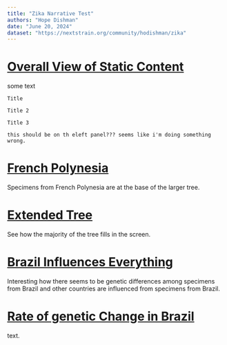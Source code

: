 ```yaml
---
title: "Zika Narrative Test"
authors: "Hope Dishman"
date: "June 20, 2024"
dataset: "https://nextstrain.org/community/hodishman/zika"
---
```


# [Overall View of Static Content](https://nextstrain.org/community/hodishman/zika)

some text

```auspiceMainDisplayMarkdown
Title

Title 2

Title 3

this should be on th eleft panel??? seems like i'm doing something wrong.
```

# [French Polynesia](https://nextstrain.org/community/hodishman/zika?f_country=French%20Polynesia)

Specimens from French Polynesia are at the base of the larger tree.

# [Extended Tree](https://nextstrain.org/community/hodishman/zika?f_country=American%20Samoa,Brazil,Colombia,Dominican%20Republic,Ecuador,French%20Polynesia,Guatemala,Honduras,Nicaragua,Panama,Puerto%20Rico,USA,Venezuela)

See how the majority of the tree fills in the screen.

# [Brazil Influences Everything](https://nextstrain.org/community/hodishman/zika?d=tree,map&f_country=Brazil&p=grid)

Interesting how there seems to be genetic differences among specimens from Brazil and other countries are influenced from specimens from Brazil.

# [Rate of genetic Change in Brazil](https://nextstrain.org/community/hodishman/zika?d=tree,map&f_country=Brazil&l=clock&p=grid)

text.

